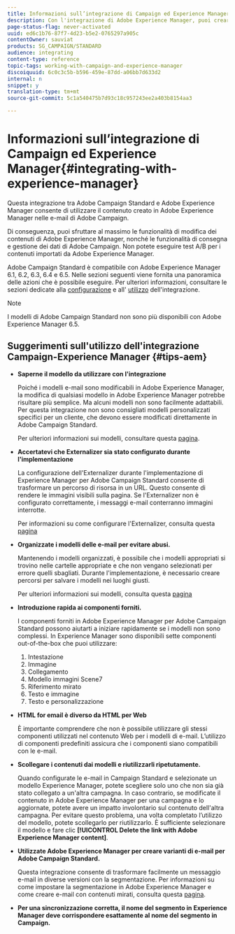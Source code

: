 ```yaml
---
title: Informazioni sull’integrazione di Campaign ed Experience Manager
description: Con l'integrazione di Adobe Experience Manager, puoi creare contenuti direttamente in AEM e usarli successivamente in Adobe Campaign.
page-status-flag: never-activated
uuid: ed6c1b76-87f7-4d23-b5e2-0765297a905c
contentOwner: sauviat
products: SG_CAMPAIGN/STANDARD
audience: integrating
content-type: reference
topic-tags: working-with-campaign-and-experience-manager
discoiquuid: 6c0c3c5b-b596-459e-87dd-a06bb7d633d2
internal: n
snippet: y
translation-type: tm+mt
source-git-commit: 5c1a540475b7d93c18c957243ee2a403b8154aa3

---
```



# Informazioni sull’integrazione di Campaign ed Experience Manager{#integrating-with-experience-manager}

Questa integrazione tra Adobe Campaign Standard e Adobe Experience Manager consente di utilizzare il contenuto creato in Adobe Experience Manager nelle e-mail di Adobe Campaign.

Di conseguenza, puoi sfruttare al massimo le funzionalità di modifica dei contenuti di Adobe Experience Manager, nonché le funzionalità di consegna e gestione dei dati di Adobe Campaign. Non potete eseguire test A/B per i contenuti importati da Adobe Experience Manager.

Adobe Campaign Standard è compatibile con Adobe Experience Manager 6.1, 6.2, 6.3, 6.4 e 6.5. Nelle sezioni seguenti viene fornita una panoramica delle azioni che è possibile eseguire. Per ulteriori informazioni, consultare le sezioni dedicate alla [configurazione](https://docs.adobe.com/content/help/en/experience-manager-65/administering/integration/campaignstandard.html) e all&#39; [utilizzo](https://docs.adobe.com/content/help/en/experience-manager-65/authoring/aem-adobe-campaign/campaign.html) dell&#39;integrazione.

>[!NOTE]
>
> I modelli di Adobe Campaign Standard non sono più disponibili con Adobe Experience Manager 6.5.

## Suggerimenti sull&#39;utilizzo dell&#39;integrazione Campaign-Experience Manager {#tips-aem}

* **Saperne il modello da utilizzare con l&#39;integrazione**

   Poiché i modelli e-mail sono modificabili in Adobe Experience Manager, la modifica di qualsiasi modello in Adobe Experience Manager potrebbe risultare più semplice. Ma alcuni modelli non sono facilmente adattabili. Per questa integrazione non sono consigliati modelli personalizzati specifici per un cliente, che devono essere modificati direttamente in Adobe Campaign Standard.

   Per ulteriori informazioni sui modelli, consultare questa [pagina](https://docs.adobe.com/content/help/en/experience-manager-65/developing/platform/templates/templates.html).

* **Accertatevi che Externalizer sia stato configurato durante l&#39;implementazione**

   La configurazione dell&#39;Externalizer durante l&#39;implementazione di Experience Manager per Adobe Campaign Standard consente di trasformare un percorso di risorsa in un URL. Questo consente di rendere le immagini visibili sulla pagina. Se l&#39;Externalizer non è configurato correttamente, i messaggi e-mail conterranno immagini interrotte.

   Per informazioni su come configurare l&#39;Externalizer, consulta questa [pagina](https://docs.adobe.com/content/help/en/experience-manager-65/developing/platform/externalizer.html)

* **Organizzate i modelli delle e-mail per evitare abusi.**

   Mantenendo i modelli organizzati, è possibile che i modelli appropriati si trovino nelle cartelle appropriate e che non vengano selezionati per errore quelli sbagliati. Durante l&#39;implementazione, è necessario creare percorsi per salvare i modelli nei luoghi giusti.

   Per ulteriori informazioni sui modelli, consulta questa [pagina](https://docs.adobe.com/content/help/en/experience-manager-65/developing/platform/templates/templates.html#template-availability)

* **Introduzione rapida ai componenti forniti.**

   I componenti forniti in Adobe Experience Manager per Adobe Campaign Standard possono aiutarti a iniziare rapidamente se i modelli non sono complessi.
In Experience Manager sono disponibili sette componenti out-of-the-box che puoi utilizzare:
   1. Intestazione
   1. Immagine
   1. Collegamento
   1. Modello immagini Scene7
   1. Riferimento mirato
   1. Testo e immagine
   1. Testo e personalizzazione

* **HTML for email è diverso da HTML per Web**

   È importante comprendere che non è possibile utilizzare gli stessi componenti utilizzati nel contenuto Web per i modelli di e-mail. L’utilizzo di componenti predefiniti assicura che i componenti siano compatibili con le e-mail.

* **Scollegare i contenuti dai modelli e riutilizzarli ripetutamente.**

   Quando configurate le e-mail in Campaign Standard e selezionate un modello Experience Manager, potete scegliere solo uno che non sia già stato collegato a un&#39;altra campagna. In caso contrario, se modificate il contenuto in Adobe Experience Manager per una campagna e lo aggiornate, potete avere un impatto involontario sul contenuto dell&#39;altra campagna.
Per evitare questo problema, una volta completato l’utilizzo del modello, potete scollegarlo per riutilizzarlo. È sufficiente selezionare il modello e fare clic **[!UICONTROL Delete the link with Adobe Experience Manager content]**.

* **Utilizzate Adobe Experience Manager per creare varianti di e-mail per Adobe Campaign Standard.**

   Questa integrazione consente di trasformare facilmente un messaggio e-mail in diverse versioni con la segmentazione.
Per informazioni su come impostare la segmentazione in Adobe Experience Manager e come creare e-mail con contenuti mirati, consulta questa [pagina](https://docs.adobe.com/help/en/experience-manager-65/authoring/aem-adobe-campaign/target-adobe-campaign.html#setting-up-segmentation-in-aem).

* **Per una sincronizzazione corretta, il nome del segmento in Experience Manager deve corrispondere esattamente al nome del segmento in Campaign.**